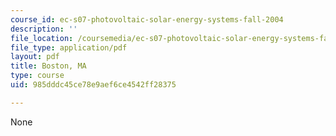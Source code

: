 ```yaml
---
course_id: ec-s07-photovoltaic-solar-energy-systems-fall-2004
description: ''
file_location: /coursemedia/ec-s07-photovoltaic-solar-energy-systems-fall-2004/985dddc45ce78e9aef6ce4542ff28375_MITEC_S07F04_boston_ma.pdf
file_type: application/pdf
layout: pdf
title: Boston, MA
type: course
uid: 985dddc45ce78e9aef6ce4542ff28375

---
```

None